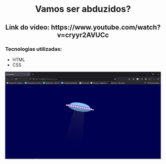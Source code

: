 <h1 align="center">Vamos ser abduzidos?</h1>

<h2 align="center">Link do vídeo: https://www.youtube.com/watch?v=cryyr2AVUCc</h2>

<h3>Tecnologias utilizadas:</h3>

- HTML
- CSS

![img/img](img/img1.png)